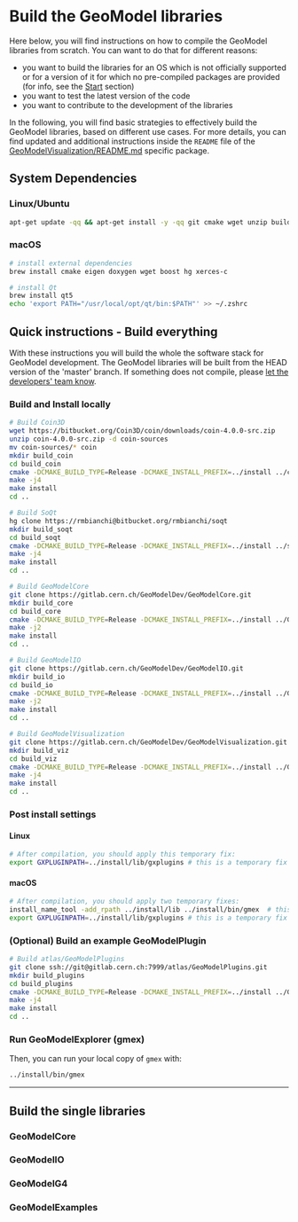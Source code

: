 # Build the GeoModel libraries

Here below, you will find instructions on how to compile the GeoModel libraries from scratch. You can want to do that for different reasons:

- you want to build the libraries for an OS which is not officially supported or for a version of it for which no pre-compiled packages are provided (for info, see the [Start](/start/install.md) section)
- you want to test the latest version of the code
- you want to contribute to the development of the libraries

In the following, you will find basic strategies to effectively build the GeoModel libraries, based on different use cases. For more details, you can find updated and additional instructions inside the `README` file of the [GeoModelVisualization/README.md](https://gitlab.cern.ch/GeoModelDev/GeoModelVisualization/README.md) specific package.

## System Dependencies

### Linux/Ubuntu

```bash
apt-get update -qq && apt-get install -y -qq git cmake wget unzip build-essential freeglut3-dev libboost-all-dev qt5-default mercurial libeigen3-dev libxerces-c-dev
```

### macOS

```bash
# install external dependencies
brew install cmake eigen doxygen wget boost hg xerces-c

# install Qt
brew install qt5
echo 'export PATH="/usr/local/opt/qt/bin:$PATH"' >> ~/.zshrc
```


## Quick instructions - Build everything

With these instructions you will build the whole the software stack for GeoModel development. The GeoModel libraries will be built from the HEAD version of the 'master' branch. If something does not compile, please [let the developers' team know](/contacts.md).


### Build and Install locally

```bash
# Build Coin3D
wget https://bitbucket.org/Coin3D/coin/downloads/coin-4.0.0-src.zip
unzip coin-4.0.0-src.zip -d coin-sources
mv coin-sources/* coin
mkdir build_coin
cd build_coin
cmake -DCMAKE_BUILD_TYPE=Release -DCMAKE_INSTALL_PREFIX=../install ../coin
make -j4
make install
cd ..

# Build SoQt
hg clone https://rmbianchi@bitbucket.org/rmbianchi/soqt
mkdir build_soqt
cd build_soqt
cmake -DCMAKE_BUILD_TYPE=Release -DCMAKE_INSTALL_PREFIX=../install ../soqt
make -j4
make install
cd ..

# Build GeoModelCore
git clone https://gitlab.cern.ch/GeoModelDev/GeoModelCore.git
mkdir build_core
cd build_core
cmake -DCMAKE_BUILD_TYPE=Release -DCMAKE_INSTALL_PREFIX=../install ../GeoModelCore
make -j2
make install
cd ..

# Build GeoModelIO
git clone https://gitlab.cern.ch/GeoModelDev/GeoModelIO.git
mkdir build_io
cd build_io
cmake -DCMAKE_BUILD_TYPE=Release -DCMAKE_INSTALL_PREFIX=../install ../GeoModelIO
make -j2
make install
cd ..

# Build GeoModelVisualization
git clone https://gitlab.cern.ch/GeoModelDev/GeoModelVisualization.git
mkdir build_viz
cd build_viz
cmake -DCMAKE_BUILD_TYPE=Release -DCMAKE_INSTALL_PREFIX=../install ../GeoModelIO
make -j4
make install
cd ..
```
### Post install settings


#### Linux

```bash
# After compilation, you should apply this temporary fix:
export GXPLUGINPATH=../install/lib/gxplugins # this is a temporary fix
```

#### macOS

```bash
# After compilation, you should apply two temporary fixes:
install_name_tool -add_rpath ../install/lib ../install/bin/gmex  # this is a temporary fix
export GXPLUGINPATH=../install/lib/gxplugins # this is a temporary fix
```

### (Optional) Build an example GeoModelPlugin

```bash
# Build atlas/GeoModelPlugins
git clone ssh://git@gitlab.cern.ch:7999/atlas/GeoModelPlugins.git
mkdir build_plugins
cd build_plugins
cmake -DCMAKE_BUILD_TYPE=Release -DCMAKE_INSTALL_PREFIX=../install ../GeoModelPlugins
make -j4
make install
cd ..
```

### Run GeoModelExplorer (gmex)

Then, you can run your local copy of `gmex` with:

```bash
../install/bin/gmex
```

----

## Build the single libraries

### GeoModelCore

### GeoModelIO

### GeoModelG4

### GeoModelExamples
